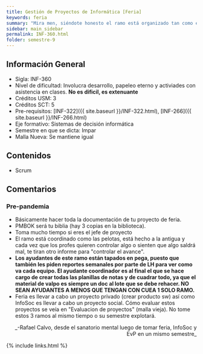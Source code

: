 ```yaml
---
title: Gestión de Proyectos de Informática [Feria]
keywords: feria
summary: "Mira men, siéndote honesto el ramo está organizado tan como el hoyo que tiene generaciones  llenas de quejas. Hay una memoria que actualmente se está haciendo sólo para entregar una mejor  propuesta, pero valpo no la quiere implementar porque quiere mantener el modelo en cascada 'mezclado con scrum' (lo cual es ridículo, son contradictorios)."
sidebar: main_sidebar
permalink: INF-360.html
folder: semestre-9
---
```


## Información General

- Sigla: INF-360
- Nivel de dificultad: Involucra desarrollo, papeleo eterno y activiades con asistencia en clases. **No es dificil, es extenuante**
- Créditos USM: 3
- Créditos SCT: 5
- Pre-requisitos: [INF-322]({{ site.baseurl }}/INF-322.html), [INF-266]({{ site.baseurl }}/INF-266.html)
- Eje formativo: Sistemas de decisión informática
- Semestre en que se dicta: Impar
- Malla Nueva: Se mantiene igual

## Contenidos

- Scrum

## Comentarios

### Pre-pandemia

- Básicamente hacer toda la documentación de tu proyecto de feria.
- PMBOK será tu biblia (hay 3 copias en la biblioteca).
- Toma mucho tiempo si eres el jefe de proyecto
- El ramo está coordinado como las pelotas, está hecho a la antigua y cada vez que los profes quieren controlar algo o sienten que algo saldrá mal, te tiran otro informe para "controlar el avance".
- **Los ayudantes de este ramo están tapados en pega, puesto que también les piden reportes semanales por parte de LH para ver como va cada equipo. El ayudante coordinador es al final el que se hace cargo de crear todas las planillas de notas y de cuadrar todo, ya que el material de valpo es siempre un doc al lote que se debe rehacer. NO SEAN AYUDANTES A MENOS QUE TENGAN CON CUEA 1 SOLO RAMO.**
- Feria es llevar a cabo un proyecto privado (crear producto sw) así como InfoSoc es llevar a cabo un proyecto social. Cómo evaluar estos proyectos se veía en "Evaluacion de proyectos" (malla vieja). No tome estos 3 ramos al mismo tiempo o su semestre explotará.

<div markdown="1" style = "text-align: right">
_-Rafael Calvo, desde el sanatorio mental luego de tomar feria, InfoSoc y EvP en un mismo semestre_
</div>

{% include links.html %}
